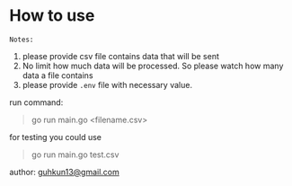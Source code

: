# How to use

`Notes:`
1. please provide csv file contains data that will be sent
1. No limit how much data will be processed. So please watch how many data a file contains
1. please provide `.env` file with necessary value.

run command: 
> go run main.go <filename.csv>

for testing you could use 
> go run main.go test.csv


author: guhkun13@gmail.com